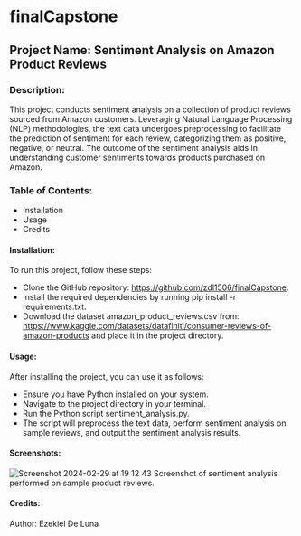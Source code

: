 # finalCapstone

## Project Name: Sentiment Analysis on Amazon Product Reviews
### Description:
This project conducts sentiment analysis on a collection of product reviews sourced from Amazon customers. Leveraging Natural Language Processing (NLP) methodologies, the text data undergoes preprocessing to facilitate the prediction of sentiment for each review, categorizing them as positive, negative, or neutral. The outcome of the sentiment analysis aids in understanding customer sentiments towards products purchased on Amazon.

### Table of Contents:
* Installation
* Usage
* Credits

#### Installation:
To run this project, follow these steps:

* Clone the GitHub repository: https://github.com/zdl1506/finalCapstone.
* Install the required dependencies by running pip install -r requirements.txt.
* Download the dataset amazon_product_reviews.csv from: https://www.kaggle.com/datasets/datafiniti/consumer-reviews-of-amazon-products and place it in the project directory.

#### Usage:
After installing the project, you can use it as follows:

* Ensure you have Python installed on your system.
* Navigate to the project directory in your terminal.
* Run the Python script sentiment_analysis.py.
* The script will preprocess the text data, perform sentiment analysis on sample reviews, and output the sentiment analysis results.

#### Screenshots:
![Screenshot 2024-02-29 at 19 12 43](https://github.com/zdl1506/finalCapstone/assets/152559640/1374d7a1-3d4b-46bf-949e-3ad681a883d4)
Screenshot of sentiment analysis performed on sample product reviews.

#### Credits:
Author: Ezekiel De Luna
